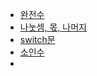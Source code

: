 - [완전수](https://github.com/SeoMiYoung/miyoung-zone/issues/171)
- [나눗셈, 몫, 나머지](https://github.com/SeoMiYoung/miyoung-zone/issues/172)
- [switch문](https://github.com/SeoMiYoung/miyoung-zone/issues/173)
- [소인수](https://github.com/SeoMiYoung/miyoung-zone/issues/174)
- 

